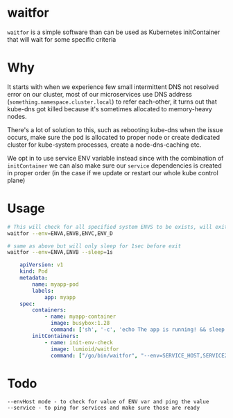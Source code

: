 # waitfor
`waitfor` is a simple software than can be used as Kubernetes initContainer that will wait for some specific criteria

# Why
It starts with when we experience few small intermittent DNS not resolved error on our cluster, most of our microservices use DNS address (`something.namespace.cluster.local`) to refer each-other,
it turns out that kube-dns got killed because it's sometimes allocated to memory-heavy nodes.

There's a lot of solution to this, such as rebooting kube-dns when the issue occurs,
make sure the pod is allocated to proper node or create dedicated cluster for kube-system processes, create a
node-dns-caching etc.

We opt in to use service ENV variable instead since with the combination of `initContainer` we can also
make sure our `service` dependencies is created in proper order (in the case if we update or restart our whole kube control plane)

# Usage

```bash
# This will check for all specified system ENVS to be exists, will exit with code 1 if one of it is missing
waitfor --env=ENVA,ENVB,ENVC,ENV_D

# same as above but will only sleep for 1sec before exit
waitfor --env=ENVA,ENVB --sleep=1s
```

```yaml
    apiVersion: v1
    kind: Pod
    metadata:
        name: myapp-pod
        labels:
            app: myapp
    spec:
        containers:
            - name: myapp-container
              image: busybox:1.28
              command: ['sh', '-c', 'echo The app is running! && sleep 3600']
        initContainers:
            - name: init-env-check
              image: lumioid/waitfor
              command: ["/go/bin/waitfor", "--env=SERVICE_HOST,SERVICE2_HOSTS", "--sleep=1s"]
```

# Todo
```
--envHost mode - to check for value of ENV var and ping the value
--service - to ping for services and make sure those are ready
```
